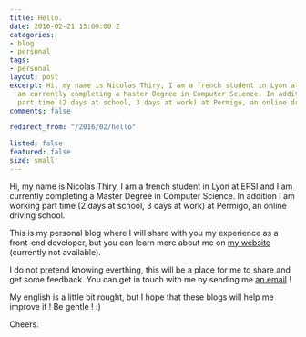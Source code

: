 ```yaml
---
title: Hello.
date: 2016-02-21 15:00:00 Z
categories:
- blog
- personal
tags:
- personal
layout: post
excerpt: Hi, my name is Nicolas Thiry, I am a french student in Lyon at EPSI and I
  am currently completing a Master Degree in Computer Science. In addition I am working
  part time (2 days at school, 3 days at work) at Permigo, an online driving school.
comments: false

redirect_from: "/2016/02/hello"

listed: false
featured: false
size: small
---
```


Hi, my name is Nicolas Thiry, I am a french student in Lyon at EPSI and I am currently completing a Master Degree in Computer Science. In addition I am working part time (2 days at school, 3 days at work) at Permigo, an online driving school.

This is my personal blog where I will share with you my experience as a front-end developer, but you can learn more about me on [my website](http://www.nicolasthy.com) (currently not available).

I do not pretend knowing everthing, this will be a place for me to share and get some feedback. You can get in touch with me by sending me [an email](mailto:n.thiry92@gmail.com) !

My english is a little bit rought, but I hope that these blogs will help me improve it ! Be gentle ! :)

Cheers.
